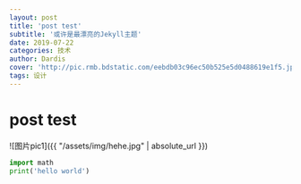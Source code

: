 ```yaml
---
layout: post
title: 'post test'
subtitle: '或许是最漂亮的Jekyll主题'
date: 2019-07-22
categories: 技术
author: Dardis
cover: 'http://pic.rmb.bdstatic.com/eebdb03c96ec50b525e5d0488619e1f5.jpeg'
tags: 设计
---
```


# post test

![图片pic1]({{ "/assets/img/hehe.jpg" | absolute_url }})

```python
import math
print('hello world')
```